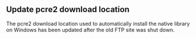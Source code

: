 ## Update pcre2 download location

The pcre2 download location used to automatically install the native library on Windows has been updated after the old FTP site was shut down.
